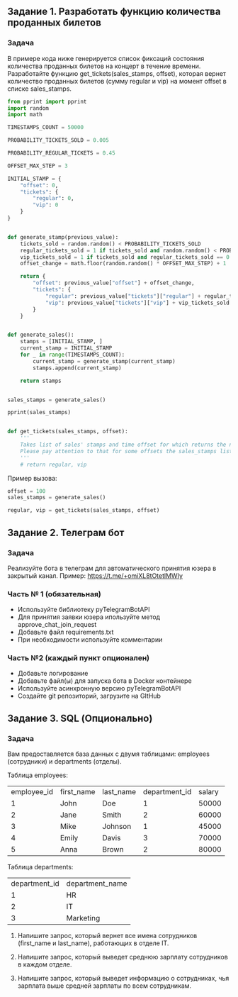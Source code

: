 ## Задание 1. Разработать функцию количества проданных билетов

### Задача
В примере кода ниже генерируется список фиксаций состояния количества проданных билетов на концерт в течение времени.
Разработайте функцию get_tickets(sales_stamps, offset), которая вернет количество проданных билетов (сумму regular и vip) на момент offset в списке sales_stamps. 

``` Python
from pprint import pprint
import random
import math

TIMESTAMPS_COUNT = 50000

PROBABILITY_TICKETS_SOLD = 0.005

PROBABILITY_REGULAR_TICKETS = 0.45

OFFSET_MAX_STEP = 3

INITIAL_STAMP = {
    "offset": 0,
    "tickets": {
        "regular": 0,
        "vip": 0
    }
}


def generate_stamp(previous_value):
    tickets_sold = random.random() < PROBABILITY_TICKETS_SOLD
    regular_tickets_sold = 1 if tickets_sold and random.random() < PROBABILITY_REGULAR_TICKETS else 0
    vip_tickets_sold = 1 if tickets_sold and regular_tickets_sold == 0 else 0
    offset_change = math.floor(random.random() * OFFSET_MAX_STEP) + 1

    return {
        "offset": previous_value["offset"] + offset_change,
        "tickets": {
            "regular": previous_value["tickets"]["regular"] + regular_tickets_sold,
            "vip": previous_value["tickets"]["vip"] + vip_tickets_sold
        }
    }


def generate_sales():
    stamps = [INITIAL_STAMP, ]
    current_stamp = INITIAL_STAMP
    for _ in range(TIMESTAMPS_COUNT):
        current_stamp = generate_stamp(current_stamp)
        stamps.append(current_stamp)

    return stamps


sales_stamps = generate_sales()

pprint(sales_stamps)


def get_tickets(sales_stamps, offset):
    '''
    Takes list of sales' stamps and time offset for which returns the number of regular and VIP tickets sold.
    Please pay attention to that for some offsets the sales_stamps list may not contain     ticket sales data.
    '''
    # return regular, vip
```
	
Пример вызова: 
``` python
offset = 100
sales_stamps = generate_sales()

regular, vip = get_tickets(sales_stamps, offset)
```


## Задание 2. Телеграм бот 

### Задача
Реализуйте бота в телеграм для автоматического принятия юзера в закрытый канал. Пример: https://t.me/+omiXL8tOtetlMWIy 

### Часть № 1 (обязательная) 
- Используйте библиотеку pyTelegramBotAPI 
- Для принятия заявки юзера ипользуйте метод approve_chat_join_request
- Добавьте файл requirements.txt
- При необходимости используйте комментарии

### Часть №2 (каждый пункт опционален)
- Добавьте логирование 
- Добавьте файл(ы) для запуска бота в Docker контейнере
- Используйте асинхронную версию pyTelegramBotAPI 
- Создайте git репозиторий, загрузите на GItHub

## Задание 3. SQL (Опционально)

### Задача
Вам предоставляется база данных с двумя таблицами: employees (сотрудники) и departments (отделы).

Таблица employees: 
<table>
<tr><td>employee_id </td>	<td>first_name</td>	<td>last_name</td>	<td>department_id</td>	<td>salary</td></tr>

<tr><td>1</td>	<td>John</td>	<td>Doe</td>	<td>1</td>	<td>50000</td></tr>

<tr><td>2</td>	<td>Jane</td>	<td>Smith</td>	<td>2</td>	<td>60000</td></tr>

<tr><td>3</td>	<td>Mike</td>	<td>Johnson</td><td>1</td>	<td>45000</td></tr>

<tr><td>4</td>	<td>Emily</td>	<td>Davis</td>	<td>3</td>	<td>70000</td></tr>

<tr><td>5</td>	<td>Anna</td>	<td>Brown</td>	<td>2</td>	<td>80000</td></tr>
</table>

Таблица departments: 
<table>
<tr><td>department_id</td>	<td>department_name</td></tr>
<tr><td>1</td>	<td>HR</td></tr>
<tr><td>2</td>	<td>IT</td></tr>
<tr><td>3</td>	<td>Marketing</td></tr>
</table>

1. Напишите запрос, который вернет все имена сотрудников (first_name и last_name), работающих в отделе IT.

2. Напишите запрос, который выведет среднюю зарплату сотрудников в каждом отделе.

3. Напишите запрос, который выведет информацию о сотрудниках, чья зарплата выше средней зарплаты по всем сотрудникам.

